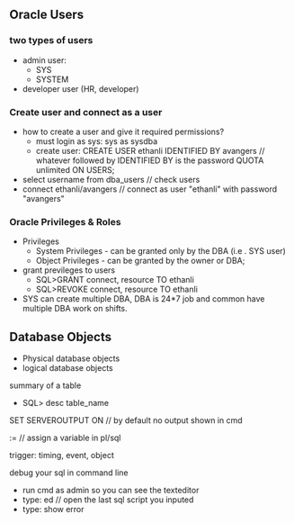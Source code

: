 ## Oracle Users
### two types of users
- admin user:
  - SYS
  - SYSTEM
- developer user (HR, developer)

### Create user and connect as a user
- how to create a user and give it required permissions?
  - must login as sys: sys as sysdba
  - create user: 
  CREATE USER ethanli
  IDENTIFIED BY avangers  // whatever followed by IDENTIFIED BY is the password
  QUOTA unlimited ON USERS;
- select username from dba_users // check users
- connect ethanli/avangers // connect as user "ethanli" with password "avangers"

### Oracle Privileges & Roles
- Privileges 
  - System Privileges - can be granted only by the DBA (i.e
  . SYS user)
  - Object Privileges - can be granted by the owner or DBA;
- grant previleges to users
  - SQL>GRANT connect, resource TO ethanli
  - SQL>REVOKE connect, resource TO ethanli
- SYS can create multiple DBA, DBA is 24*7 job and common have multiple DBA work on shifts.

## Database Objects
- Physical database objects
- logical database objects


summary of a table 
- SQL> desc table_name 

SET SERVEROUTPUT ON // by default no output shown in cmd


:= // assign a variable in pl/sql


trigger: timing, event, object

debug your sql in command line
- run cmd as admin so you can see the texteditor 
- type: ed // open the last sql script you inputed
- type: show error


